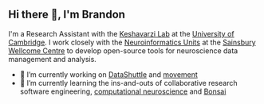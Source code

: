 ## Hi there 👋, I'm Brandon

I'm a Research Assistant with the [Keshavarzi Lab](https://www.keshavarzilab.com/) at the [University of Cambridge](https://www.cam.ac.uk/). I work closely with the [Neuroinformatics Units](https://neuroinformatics.dev/#) at the [Sainsbury Wellcome Centre](https://www.sainsburywellcome.org/web/) to develop open-source tools for neuroscience data management and analysis.

- 🔭 I’m currently working on [DataShuttle](https://github.com/neuroinformatics-unit/datashuttle) and [movement](https://github.com/neuroinformatics-unit/movement)
- 🌱 I’m currently learning the ins-and-outs of collaborative research software engineering, [computational neuroscience](http://teaching.eng.cam.ac.uk/content/engineering-tripos-part-iib-4g3-computational-neuroscience-2023-24) and [Bonsai](https://bonsai-rx.org/)
